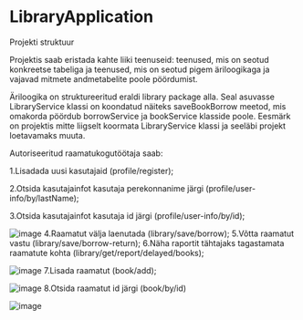 # LibraryApplication
Projekti struktuur

Projektis saab eristada kahte liiki teenuseid: teenused, mis on seotud konkreetse tabeliga ja teenused, mis on seotud pigem äriloogikaga ja vajavad mitmete andmetabelite poole pöördumist. 

Äriloogika on struktureeritud eraldi library package alla.  Seal asuvasse LibraryService klassi on koondatud näiteks saveBookBorrow meetod, mis omakorda pöördub borrowService ja bookService klasside poole.  Eesmärk on projektis mitte liigselt koormata LibraryService klassi ja seeläbi projekt loetavamaks muuta.

Autoriseeritud raamatukogutöötaja saab:

1.Lisadada uusi kasutajaid (profile/register);

2.Otsida kasutajainfot kasutaja perekonnanime järgi (profile/user-info/by/lastName);

3.Otsida kasutajainfot kasutaja id järgi (profile/user-info/by/id);

![image](https://user-images.githubusercontent.com/103241074/210288932-b3fa5f08-b94d-4000-9a41-c95a837ce62d.png)
4.Raamatut välja laenutada (library/save/borrow);
5.Võtta raamatut vastu (library/save/borrow-return);
6.Näha raportit tähtajaks tagastamata raamatute kohta (library/get/report/delayed/books);

![image](https://user-images.githubusercontent.com/103241074/210288941-2cb6de9b-c010-447d-b56c-29681131c810.png)
7.Lisada raamatut (book/add);

![image](https://user-images.githubusercontent.com/103241074/210288951-d7c1c491-836a-4f48-a96c-4927ce97f766.png)
8.Otsida raamatut id järgi (book/by/id)

![image](https://user-images.githubusercontent.com/103241074/210288957-5842a1bc-f1fb-4485-afb8-6c31f11717a6.png)


